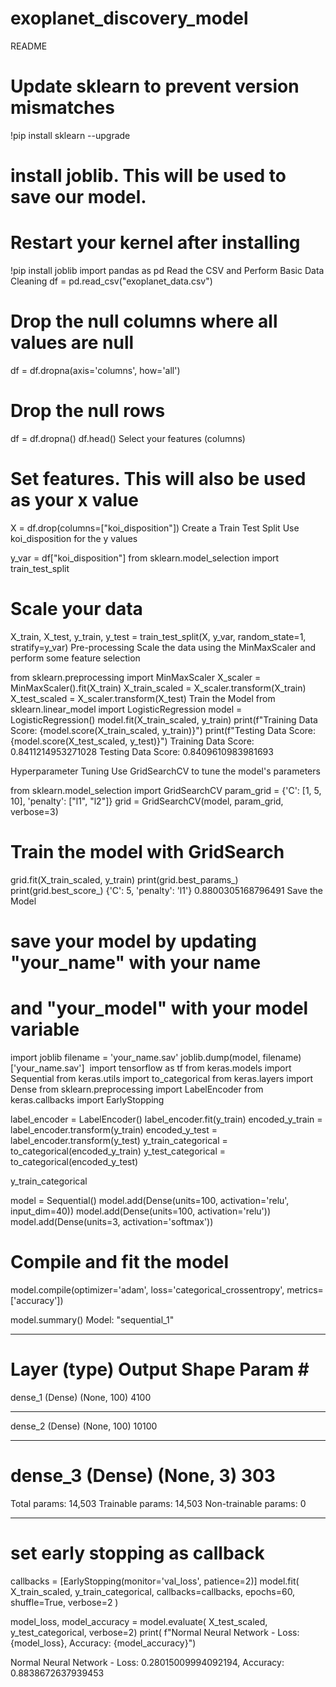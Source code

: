 # exoplanet_discovery_model 
README
# Update sklearn to prevent version mismatches
!pip install sklearn --upgrade
# install joblib. This will be used to save our model. 
# Restart your kernel after installing 
!pip install joblib
import pandas as pd
Read the CSV and Perform Basic Data Cleaning
df = pd.read_csv("exoplanet_data.csv")
# Drop the null columns where all values are null
df = df.dropna(axis='columns', how='all')
# Drop the null rows
df = df.dropna()
df.head()
Select your features (columns)
# Set features. This will also be used as your x value
X = df.drop(columns=["koi_disposition"])
Create a Train Test Split
Use koi_disposition for the y values

y_var = df["koi_disposition"]
from sklearn.model_selection import train_test_split 
# Scale your data
X_train, X_test, y_train, y_test = train_test_split(X, y_var, random_state=1, stratify=y_var)
Pre-processing
Scale the data using the MinMaxScaler and perform some feature selection

from sklearn.preprocessing import MinMaxScaler
X_scaler = MinMaxScaler().fit(X_train)
X_train_scaled = X_scaler.transform(X_train)
X_test_scaled = X_scaler.transform(X_test)
Train the Model
from sklearn.linear_model import LogisticRegression
model = LogisticRegression()
model.fit(X_train_scaled, y_train)
print(f"Training Data Score: {model.score(X_train_scaled, y_train)}")
print(f"Testing Data Score: {model.score(X_test_scaled, y_test)}")
Training Data Score: 0.8411214953271028
Testing Data Score: 0.8409610983981693

Hyperparameter Tuning
Use GridSearchCV to tune the model's parameters

from sklearn.model_selection import GridSearchCV
param_grid = {'C': [1, 5, 10],
              'penalty': ["l1", "l2"]}
grid = GridSearchCV(model, param_grid, verbose=3)
# Train the model with GridSearch
grid.fit(X_train_scaled, y_train)
print(grid.best_params_)
print(grid.best_score_)
  {'C': 5, 'penalty': 'l1'}
  0.8800305168796491
Save the Model
# save your model by updating "your_name" with your name
# and "your_model" with your model variable
import joblib
filename = 'your_name.sav'
joblib.dump(model, filename)
['your_name.sav']
​
import tensorflow as tf
from keras.models import Sequential
from keras.utils import to_categorical
from keras.layers import Dense
from sklearn.preprocessing import LabelEncoder
from keras.callbacks import EarlyStopping

label_encoder = LabelEncoder()
label_encoder.fit(y_train)
encoded_y_train = label_encoder.transform(y_train)
encoded_y_test = label_encoder.transform(y_test)
y_train_categorical = to_categorical(encoded_y_train)
y_test_categorical = to_categorical(encoded_y_test)

y_train_categorical

model = Sequential()
model.add(Dense(units=100, activation='relu', input_dim=40))
model.add(Dense(units=100, activation='relu'))
model.add(Dense(units=3, activation='softmax'))

# Compile and fit the model
model.compile(optimizer='adam',
              loss='categorical_crossentropy',
              metrics=['accuracy'])
              
model.summary()
Model: "sequential_1"
_________________________________________________________________
Layer (type)                 Output Shape              Param #   
=================================================================
dense_1 (Dense)              (None, 100)               4100      
_________________________________________________________________
dense_2 (Dense)              (None, 100)               10100     
_________________________________________________________________
dense_3 (Dense)              (None, 3)                 303       
=================================================================
Total params: 14,503
Trainable params: 14,503
Non-trainable params: 0
_________________________________________________________________

# set early stopping as callback
callbacks = [EarlyStopping(monitor='val_loss', patience=2)]
model.fit(
    X_train_scaled,
    y_train_categorical,
    callbacks=callbacks,
    epochs=60,
    shuffle=True,
    verbose=2
)

model_loss, model_accuracy = model.evaluate(
    X_test_scaled, y_test_categorical, verbose=2)
print(
    f"Normal Neural Network - Loss: {model_loss}, Accuracy: {model_accuracy}")

Normal Neural Network - Loss: 0.28015009994092194, Accuracy: 0.8838672637939453 
